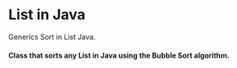 # List in Java
Generics Sort in List Java.
#### Class that sorts any List in Java using the Bubble Sort algorithm.

